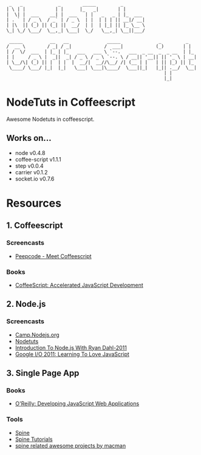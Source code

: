 ```
 _   _             _        _____         _        
| \ | |           | |      |_   _|       | |       
|  \| |  ___    __| |  ___   | |   _   _ | |_  ___ 
| . ` | / _ \  / _` | / _ \  | |  | | | || __|/ __|
| |\  || (_) || (_| ||  __/  | |  | |_| || |_ \__ \
\_| \_/ \___/  \__,_| \___|  \_/   \__,_| \__||___/

 _____          __   __              _____              _         _   
/  __ \        / _| / _|            /  ___|            (_)       | |  
| /  \/  ___  | |_ | |_   ___   ___ \ `--.   ___  _ __  _  _ __  | |_ 
| |     / _ \ |  _||  _| / _ \ / _ \ `--. \ / __|| '__|| || '_ \ | __|
| \__/\| (_) || |  | |  |  __/|  __//\__/ /| (__ | |   | || |_) || |_ 
 \____/ \___/ |_|  |_|   \___| \___|\____/  \___||_|   |_|| .__/  \__|
                                                          | |         
                                                          |_|
```
# NodeTuts in Coffeescript
Awesome Nodetuts in coffeescript.

## Works on...
* node           v0.4.8 
* coffee-script  v1.1.1
* step           v0.0.4
* carrier        v0.1.2
* socket.io      v0.7.6 

# Resources

## 1. Coffeescript 
### Screencasts
* [Peepcode - Meet Coffeescript](http://peepcode.com/products/coffeescript) 

### Books
* [CoffeeScript: Accelerated JavaScript Development](http://pragprog.com/book/tbcoffee/coffeescript)  

## 2. Node.js
### Screencasts
* [Camp.Nodejs.org](http://camp.nodejs.org/) 
* [Nodetuts](http://nodetuts.com)
* [Introduction To Node.js With Ryan Dahl-2011](http://ontwik.com/javascript/introduction-to-node-js-with-ryan-dahl/)
* [Google I/O 2011: Learning To Love JavaScript](http://ontwik.com/javascript/google-io-2011-learning-to-love-javascript/)

## 3. Single Page App
### Books
* [O'Reilly: Developing JavaScript Web Applications](http://jswebapps.heroku.com/)

### Tools
* [Spine](http://maccman.github.com/spine/) 
* [Spine Tutorials](http://maccman.github.com/spine.tutorials/) 
* [spine related awesome projects by macman](https://github.com/maccman) 
